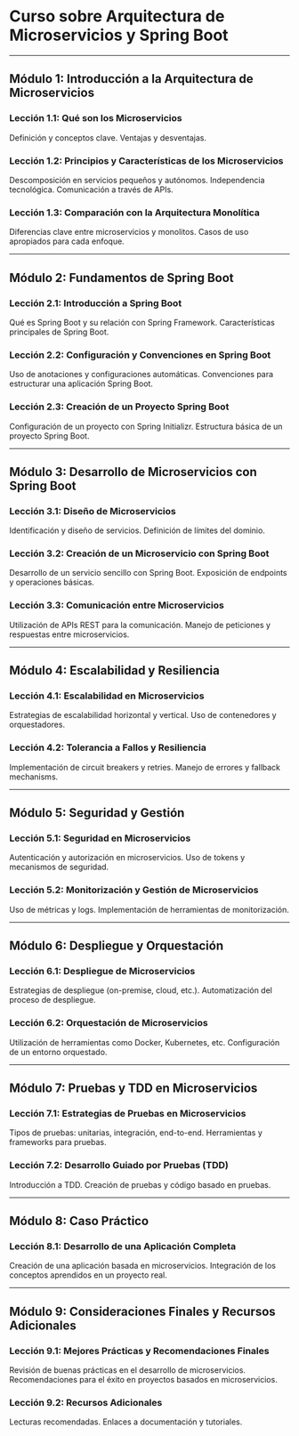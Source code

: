 # Curso sobre Arquitectura de Microservicios y Spring Boot

---

##  Módulo 1: Introducción a la Arquitectura de Microservicios


### Lección 1.1: Qué son los Microservicios
Definición y conceptos clave.
Ventajas y desventajas.

### Lección 1.2: Principios y Características de los Microservicios
Descomposición en servicios pequeños y autónomos.
Independencia tecnológica.
Comunicación a través de APIs.


### Lección 1.3: Comparación con la Arquitectura Monolítica
Diferencias clave entre microservicios y monolitos.
Casos de uso apropiados para cada enfoque.



---


##  Módulo 2: Fundamentos de Spring Boot


### Lección 2.1: Introducción a Spring Boot
Qué es Spring Boot y su relación con Spring Framework.
Características principales de Spring Boot.


### Lección 2.2: Configuración y Convenciones en Spring Boot
Uso de anotaciones y configuraciones automáticas.
Convenciones para estructurar una aplicación Spring Boot.


### Lección 2.3: Creación de un Proyecto Spring Boot
Configuración de un proyecto con Spring Initializr.
Estructura básica de un proyecto Spring Boot.




---


##  Módulo 3: Desarrollo de Microservicios con Spring Boot


### Lección 3.1: Diseño de Microservicios

Identificación y diseño de servicios.
Definición de límites del dominio.

### Lección 3.2: Creación de un Microservicio con Spring Boot
Desarrollo de un servicio sencillo con Spring Boot.
Exposición de endpoints y operaciones básicas.


### Lección 3.3: Comunicación entre Microservicios
Utilización de APIs REST para la comunicación.
Manejo de peticiones y respuestas entre microservicios.



---


##  Módulo 4: Escalabilidad y Resiliencia


### Lección 4.1: Escalabilidad en Microservicios
Estrategias de escalabilidad horizontal y vertical.
Uso de contenedores y orquestadores.


### Lección 4.2: Tolerancia a Fallos y Resiliencia
Implementación de circuit breakers y retries.
Manejo de errores y fallback mechanisms.




---


##  Módulo 5: Seguridad y Gestión


### Lección 5.1: Seguridad en Microservicios
Autenticación y autorización en microservicios.
Uso de tokens y mecanismos de seguridad.


### Lección 5.2: Monitorización y Gestión de Microservicios
Uso de métricas y logs.
Implementación de herramientas de monitorización.



---


##  Módulo 6: Despliegue y Orquestación


### Lección 6.1: Despliegue de Microservicios
Estrategias de despliegue (on-premise, cloud, etc.).
Automatización del proceso de despliegue.


### Lección 6.2: Orquestación de Microservicios
Utilización de herramientas como Docker, Kubernetes, etc.
Configuración de un entorno orquestado.




---


##  Módulo 7: Pruebas y TDD en Microservicios

### Lección 7.1: Estrategias de Pruebas en Microservicios

Tipos de pruebas: unitarias, integración, end-to-end.
Herramientas y frameworks para pruebas.


### Lección 7.2: Desarrollo Guiado por Pruebas (TDD)
Introducción a TDD.
Creación de pruebas y código basado en pruebas.



---


##  Módulo 8: Caso Práctico


### Lección 8.1: Desarrollo de una Aplicación Completa
Creación de una aplicación basada en microservicios.
Integración de los conceptos aprendidos en un proyecto real.



---


##  Módulo 9: Consideraciones Finales y Recursos Adicionales


### Lección 9.1: Mejores Prácticas y Recomendaciones Finales

Revisión de buenas prácticas en el desarrollo de microservicios.
Recomendaciones para el éxito en proyectos basados en microservicios.

### Lección 9.2: Recursos Adicionales

Lecturas recomendadas.
Enlaces a documentación y tutoriales.










<div style="text-align: center;">